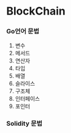 # BlockChain

### Go언어 문법
1. 변수
2. 메서드
3. 연산자
4. 타입
5. 배열
6. 슬라이스
7. 구조체
8. 인터페이스
9. 포인터


### Solidity 문법
